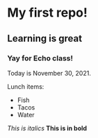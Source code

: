 # My first repo!

## Learning is great

### Yay for Echo class!

Today is November 30, 2021. 

Lunch items:
- Fish
- Tacos
- Water


*This is italics*
**This is in bold**